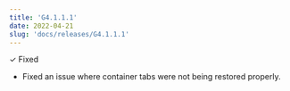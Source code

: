 ```yaml
---
title: 'G4.1.1.1'
date: 2022-04-21
slug: 'docs/releases/G4.1.1.1'
---
```


✓ Fixed

- Fixed an issue where container tabs were not being restored properly.
